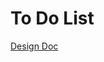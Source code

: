 # To Do List

[Design Doc](https://github.com/computationalmystic/sengfs19/blob/45282436eb65fc34997ee48b77f6576cd1ab2317/assignments/4-assignment-3-support-files/4-Design-requirements.md)
